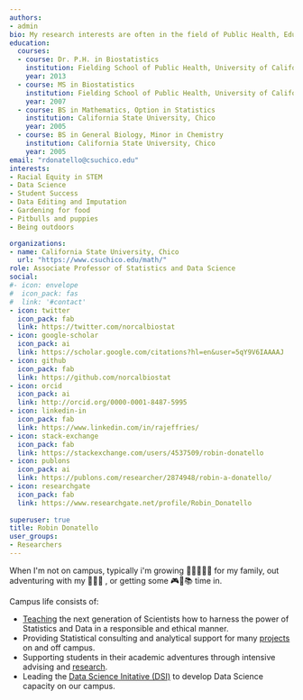 ```yaml
---
authors:
- admin
bio: My research interests are often in the field of Public Health, Education and Student Success. I enjoy using data to help others make the world a better place. 
education:
  courses:
  - course: Dr. P.H. in Biostatistics
    institution: Fielding School of Public Health, University of California, Los Angeles
    year: 2013
  - course: MS in Biostatistics
    institution: Fielding School of Public Health, University of California, Los Angeles
    year: 2007
  - course: BS in Mathematics, Option in Statistics
    institution: California State University, Chico
    year: 2005
  - course: BS in General Biology, Minor in Chemistry
    institution: California State University, Chico
    year: 2005
email: "rdonatello@csuchico.edu"
interests:
- Racial Equity in STEM
- Data Science
- Student Success
- Data Editing and Imputation
- Gardening for food
- Pitbulls and puppies
- Being outdoors

organizations:
- name: California State University, Chico
  url: "https://www.csuchico.edu/math/"
role: Associate Professor of Statistics and Data Science
social:
#- icon: envelope
#  icon_pack: fas
#  link: '#contact'
- icon: twitter
  icon_pack: fab
  link: https://twitter.com/norcalbiostat
- icon: google-scholar
  icon_pack: ai
  link: https://scholar.google.com/citations?hl=en&user=5qY9V6IAAAAJ
- icon: github
  icon_pack: fab
  link: https://github.com/norcalbiostat
- icon: orcid
  icon_pack: ai
  link: http://orcid.org/0000-0001-8487-5995
- icon: linkedin-in
  icon_pack: fab
  link: https://www.linkedin.com/in/rajeffries/
- icon: stack-exchange
  icon_pack: fab
  link: https://stackexchange.com/users/4537509/robin-donatello
- icon: publons
  icon_pack: ai
  link: https://publons.com/researcher/2874948/robin-a-donatello/
- icon: researchgate
  icon_pack: fab
  link: https://www.researchgate.net/profile/Robin_Donatello
  
superuser: true
title: Robin Donatello
user_groups:
- Researchers
---
```



When I'm not on campus, typically i'm growing :carrot::ear_of_rice::tomato::eggplant::green_apple: for my family, out adventuring with my :dog:🧔:poodle: , or getting some :video_game::game_die::books: time in. 

Campus life consists of: 

* [Teaching](#teaching) the next generation of Scientists how to harness the power of Statistics and Data in a responsible and ethical manner. 
* Providing Statistical consulting and analytical support for many [projects](#projects) on and off campus. 
* Supporting students in their academic adventures through intensive advising and [research](/students). 
* Leading the [Data Science Initative (DSI)](https://www.csuchico.edu/datascience/) to develop Data Science capacity on our campus.


